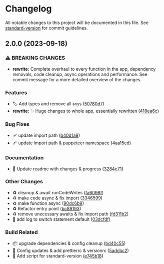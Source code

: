 # Changelog

All notable changes to this project will be documented in this file. See [standard-version](https://github.com/conventional-changelog/standard-version) for commit guidelines.

## 2.0.0 (2023-09-18)


### ⚠ BREAKING CHANGES

* **rewrite:** Complete overhaul to every function in the app, dependency removals, code cleanup, async operations and performance.  See commit message for a more detailed overview of the changes.

### Features

* 🏷️ Add types and remove all `any`s ([50780d7](https://github.com/tsdevau/codewars-kata-archiver/commit/50780d7dd5a2f0cd40ca17d6188267c8d01a27a2))
* **rewrite:** ✨ Huge changes to whole app, essentially rewritten ([418ea6c](https://github.com/tsdevau/codewars-kata-archiver/commit/418ea6c75ae580a8bc433990e3ecd7e0e57ff192))


### Bug Fixes

* 🩹 update import path ([b40d1a9](https://github.com/tsdevau/codewars-kata-archiver/commit/b40d1a988acb6f3f871329f3ffd0026ac8556070))
* 🩹 update import path & puppeteer namespace ([4aa15ed](https://github.com/tsdevau/codewars-kata-archiver/commit/4aa15ed432a750d58b719964da0b16d564f8b2ec))


### Documentation

* 📝 Update readme with changes & progress ([3284e71](https://github.com/tsdevau/codewars-kata-archiver/commit/3284e71805c7aca98d22717bc0ee2d173e0498eb))


### Other Changes

* ♻️ cleanup & await runCodeWrites ([fa6098f](https://github.com/tsdevau/codewars-kata-archiver/commit/fa6098f78f20b65fea8320282a64f5726a32fd8e))
* ♻️ make code async & fix import ([3346599](https://github.com/tsdevau/codewars-kata-archiver/commit/33465994fbfd51c003d11f371a4a8cd03ee109ed))
* ♻️ make function async ([90dc6b9](https://github.com/tsdevau/codewars-kata-archiver/commit/90dc6b9175c204d74f2c875be799224e67754f35))
* ♻️ Refactor entry point ([bc89193](https://github.com/tsdevau/codewars-kata-archiver/commit/bc8919380c8a9edb291c331e7d75160f37697eab))
* ♻️ remove unecessary awaits & fix import path ([fd311b2](https://github.com/tsdevau/codewars-kata-archiver/commit/fd311b25bd7d3f9b48f6a118335e85415969b30f))
* 📝 add log to switch statement default ([03dcfdf](https://github.com/tsdevau/codewars-kata-archiver/commit/03dcfdf4169a49e9dc4cdf815e660883ca57fcc3))


### Build Related

* 📦️ upgrade dependencies & config cleanup ([bd40c55](https://github.com/tsdevau/codewars-kata-archiver/commit/bd40c55244962fa514ec00567652f14743a219a3))
* 🔧 Config updates & add prettierrc & versionrc ([5adcbc2](https://github.com/tsdevau/codewars-kata-archiver/commit/5adcbc2cdc91bf4ad15b940ea978a5ca7730b79d))
* 🔨 Add script for standard-version ([e745b18](https://github.com/tsdevau/codewars-kata-archiver/commit/e745b187c72074e30b2f9a2720f0aa8c89b0ec07))
